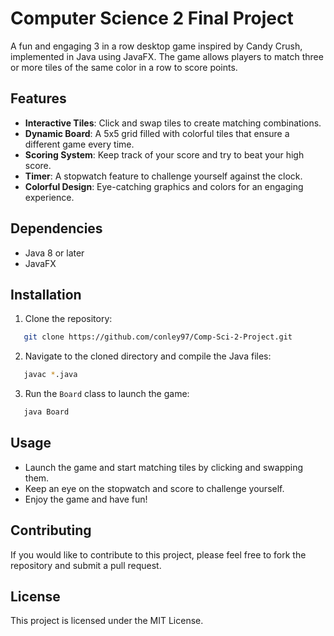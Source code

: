 # Computer Science 2 Final Project

A fun and engaging 3 in a row desktop game inspired by Candy Crush, implemented in Java using JavaFX. The game allows players to match three or more tiles of the same color in a row to score points.

## Features
- **Interactive Tiles**: Click and swap tiles to create matching combinations.
- **Dynamic Board**: A 5x5 grid filled with colorful tiles that ensure a different game every time.
- **Scoring System**: Keep track of your score and try to beat your high score.
- **Timer**: A stopwatch feature to challenge yourself against the clock.
- **Colorful Design**: Eye-catching graphics and colors for an engaging experience.

## Dependencies
- Java 8 or later
- JavaFX

## Installation
1. Clone the repository:
```bash
   git clone https://github.com/conley97/Comp-Sci-2-Project.git
```
2. Navigate to the cloned directory and compile the Java files:
```bash
   javac *.java
```
3. Run the `Board` class to launch the game:
```bash
   java Board
```

## Usage
- Launch the game and start matching tiles by clicking and swapping them.
- Keep an eye on the stopwatch and score to challenge yourself.
- Enjoy the game and have fun!

## Contributing
If you would like to contribute to this project, please feel free to fork the repository and submit a pull request.

## License
This project is licensed under the MIT License.
